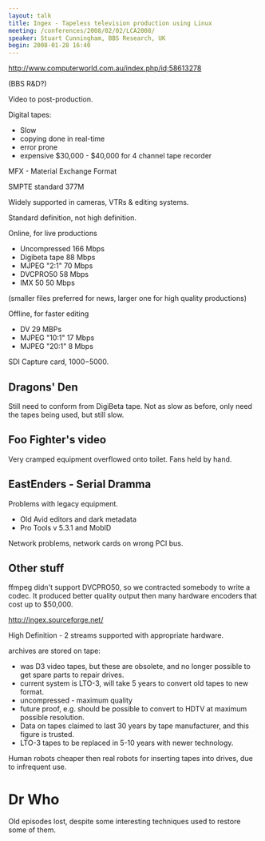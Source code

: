 ```yaml
---
layout: talk
title: Ingex - Tapeless television production using Linux
meeting: /conferences/2008/02/02/LCA2008/
speaker: Stuart Cunningham, BBS Research, UK
begin: 2008-01-28 16:40
---
```

<http://www.computerworld.com.au/index.php/id;58613278>

(BBS R&D?)

Video to post-production.

Digital tapes:

* Slow
* copying done in real-time
* error prone
* expensive $30,000 - $40,000 for 4 channel tape recorder

MFX - Material Exchange Format

SMPTE standard 377M

Widely supported in cameras, VTRs & editing systems.

Standard definition, not high definition.

Online, for live productions

* Uncompressed 166 Mbps
* Digibeta tape 88 Mbps
* MJPEG "2:1" 70 Mbps
* DVCPRO50 58 Mbps
* IMX 50 50 Mbps

(smaller files preferred for news, larger one for high quality productions)

Offline, for faster editing

* DV 29 MBPs
* MJPEG "10:1" 17 Mbps
* MJPEG "20:1" 8 Mbps

SDI Capture card, $1000-$5000.

## Dragons' Den

Still need to conform from DigiBeta tape. Not as slow as before,
only need the tapes being used, but still slow.

## Foo Fighter's video

Very cramped equipment overflowed onto toilet. Fans held by hand.

## EastEnders - Serial Dramma

Problems with legacy equipment.

* Old Avid editors and dark metadata
* Pro Tools v 5.3.1 and MobID

Network problems, network cards on wrong PCI bus.

## Other stuff

ffmpeg didn't support DVCPRO50, so we contracted somebody to write
a codec. It produced better quality output then many hardware encoders
that cost up to $50,000.

<http://ingex.sourceforge.net/>

High Definition - 2 streams supported with appropriate hardware.

archives are stored on tape:

* was D3 video tapes, but these are obsolete, and no longer possible to get
spare parts to repair drives.
* current system is LTO-3, will take 5 years to convert old tapes to
new format.
* uncompressed - maximum quality
* future proof, e.g. should be possible to convert to HDTV at maximum possible resolution.
* Data on tapes claimed to last 30 years by tape manufacturer, and this figure is trusted.
* LTO-3 tapes to be replaced in 5-10 years with newer technology.

Human robots cheaper then real robots for inserting tapes into drives,  due to infrequent use.

# Dr Who

Old episodes lost, despite some interesting techniques used to restore some of them.
